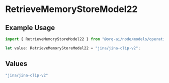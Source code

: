 # RetrieveMemoryStoreModel22

## Example Usage

```typescript
import { RetrieveMemoryStoreModel22 } from "@orq-ai/node/models/operations";

let value: RetrieveMemoryStoreModel22 = "jina/jina-clip-v2";
```

## Values

```typescript
"jina/jina-clip-v2"
```